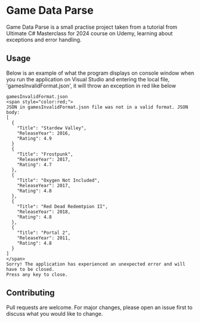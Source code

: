 ﻿# Game Data Parse

Game Data Parse is a small practise project taken from a tutorial from Ultimate C# Masterclass for 2024
course on Udemy, learning about exceptions and error handling.
## Usage
Below is an example of what the program displays on console window when you run the application on Visual Studio and entering the local file,
'gamesInvalidFormat.json', it will throw an exception in red like below

```Enter the name of the file you want to read:
gamesInvalidFormat.json
<span style="color:red;">
JSON in gamesInvalidFormat.json file was not in a valid format. JSON body:
[
  {
    "Title": "Stardew Valley",
    "ReleaseYear": 2016,
    "Rating": 4.9
  }
  {
    "Title": "Frostpunk",
    "ReleaseYear": 2017,
    "Rating": 4.7
  },
  {
    "Title": "Oxygen Not Included",
    "ReleaseYear": 2017,
    "Rating": 4.8
  },
  {
    "Title": "Red Dead Redemtpion II",
    "ReleaseYear": 2018,
    "Rating": 4.8
  },
  {
    "Title": "Portal 2",
    "ReleaseYear": 2011,
    "Rating": 4.8
  }
]
</span>
Sorry! The application has experienced an unexpected error and will have to be closed.
Press any key to close.
```

## Contributing

Pull requests are welcome. For major changes, please open an issue first
to discuss what you would like to change.


